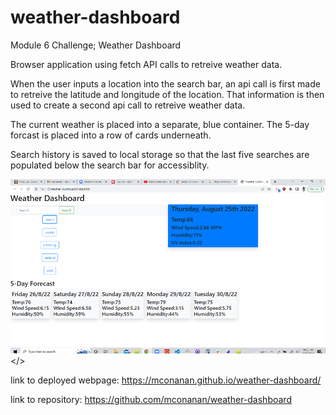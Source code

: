 # weather-dashboard
Module 6 Challenge; Weather Dashboard

Browser application using fetch API calls to retreive weather data. 

When the user inputs a location into the search bar, an api call is first made to retreive the latitude and longitude of the location. That information is then used to create a second api call to retreive weather data. 

The current weather is placed into a separate, blue container. The 5-day forcast is placed into a row of cards underneath.

Search history is saved to local storage so that the last five searches are populated below the search bar for accessiblity. 

<img src="./assets/screenshot.png" alt="weather-dashboard screenshot"></>

link to deployed webpage: https://mconanan.github.io/weather-dashboard/

link to repository: https://github.com/mconanan/weather-dashboard